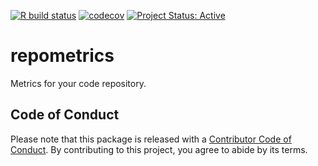 <!-- badges: start -->

[![R build
status](https://github.com/ropensci-review-tools/githist/workflows/R-CMD-check/badge.svg)](https://github.com/ropensci-review-tools/githist/actions?query=workflow%3AR-CMD-check)
[![codecov](https://codecov.io/gh/ropensci-review-tools/githist/branch/main/graph/badge.svg)](https://app.codecov.io/gh/ropensci-review-tools/githist)
[![Project Status:
Active](https://www.repostatus.org/badges/latest/active.svg)](https://www.repostatus.org/#active)
<!-- badges: end -->

# repometrics

Metrics for your code repository.

## Code of Conduct

Please note that this package is released with a [Contributor Code of
Conduct](https://ropensci.org/code-of-conduct/). By contributing to this
project, you agree to abide by its terms.
